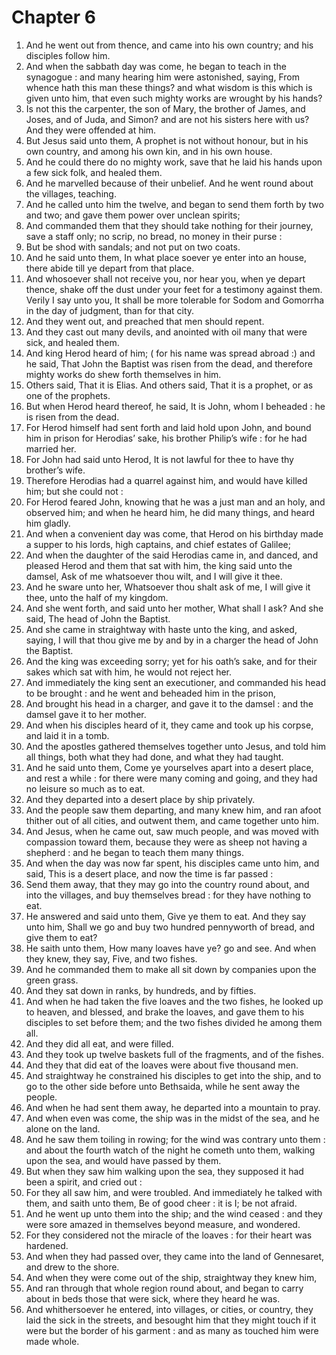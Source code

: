 # Chapter 6

1. And he went out from thence, and came into his own country; and his disciples follow him.
2. And when the sabbath day was come, he began to teach in the synagogue : and many hearing him were astonished, saying, From whence hath this man these things? and what wisdom is this which is given unto him, that even such mighty works are wrought by his hands?
3. Is not this the carpenter, the son of Mary, the brother of James, and Joses, and of Juda, and Simon? and are not his sisters here with us? And they were offended at him.
4. But Jesus said unto them, A prophet is not without honour, but in his own country, and among his own kin, and in his own house.
5. And he could there do no mighty work, save that he laid his hands upon a few sick folk, and healed them.
6. And he marvelled because of their unbelief. And he went round about the villages, teaching.
7. And he called unto him the twelve, and began to send them forth by two and two; and gave them power over unclean spirits;
8. And commanded them that they should take nothing for their journey, save a staff only; no scrip, no bread, no money in their purse :
9. But be shod with sandals; and not put on two coats.
10. And he said unto them, In what place soever ye enter into an house, there abide till ye depart from that place.
11. And whosoever shall not receive you, nor hear you, when ye depart thence, shake off the dust under your feet for a testimony against them. Verily I say unto you, It shall be more tolerable for Sodom and Gomorrha in the day of judgment, than for that city.
12. And they went out, and preached that men should repent.
13. And they cast out many devils, and anointed with oil many that were sick, and healed them.
14. And king Herod heard of him; ( for his name was spread abroad :) and he said, That John the Baptist was risen from the dead, and therefore mighty works do shew forth themselves in him.
15. Others said, That it is Elias. And others said, That it is a prophet, or as one of the prophets.
16. But when Herod heard thereof, he said, It is John, whom I beheaded : he is risen from the dead.
17. For Herod himself had sent forth and laid hold upon John, and bound him in prison for Herodias’ sake, his brother Philip’s wife : for he had married her.
18. For John had said unto Herod, It is not lawful for thee to have thy brother’s wife.
19. Therefore Herodias had a quarrel against him, and would have killed him; but she could not :
20. For Herod feared John, knowing that he was a just man and an holy, and observed him; and when he heard him, he did many things, and heard him gladly.
21. And when a convenient day was come, that Herod on his birthday made a supper to his lords, high captains, and chief estates of Galilee;
22. And when the daughter of the said Herodias came in, and danced, and pleased Herod and them that sat with him, the king said unto the damsel, Ask of me whatsoever thou wilt, and I will give it thee.
23. And he sware unto her, Whatsoever thou shalt ask of me, I will give it thee, unto the half of my kingdom.
24. And she went forth, and said unto her mother, What shall I ask? And she said, The head of John the Baptist.
25. And she came in straightway with haste unto the king, and asked, saying, I will that thou give me by and by in a charger the head of John the Baptist.
26. And the king was exceeding sorry; yet for his oath’s sake, and for their sakes which sat with him, he would not reject her.
27. And immediately the king sent an executioner, and commanded his head to be brought : and he went and beheaded him in the prison,
28. And brought his head in a charger, and gave it to the damsel : and the damsel gave it to her mother.
29. And when his disciples heard of it, they came and took up his corpse, and laid it in a tomb.
30. And the apostles gathered themselves together unto Jesus, and told him all things, both what they had done, and what they had taught.
31. And he said unto them, Come ye yourselves apart into a desert place, and rest a while : for there were many coming and going, and they had no leisure so much as to eat.
32. And they departed into a desert place by ship privately.
33. And the people saw them departing, and many knew him, and ran afoot thither out of all cities, and outwent them, and came together unto him.
34. And Jesus, when he came out, saw much people, and was moved with compassion toward them, because they were as sheep not having a shepherd : and he began to teach them many things.
35. And when the day was now far spent, his disciples came unto him, and said, This is a desert place, and now the time is far passed :
36. Send them away, that they may go into the country round about, and into the villages, and buy themselves bread : for they have nothing to eat.
37. He answered and said unto them, Give ye them to eat. And they say unto him, Shall we go and buy two hundred pennyworth of bread, and give them to eat?
38. He saith unto them, How many loaves have ye? go and see. And when they knew, they say, Five, and two fishes.
39. And he commanded them to make all sit down by companies upon the green grass.
40. And they sat down in ranks, by hundreds, and by fifties.
41. And when he had taken the five loaves and the two fishes, he looked up to heaven, and blessed, and brake the loaves, and gave them to his disciples to set before them; and the two fishes divided he among them all.
42. And they did all eat, and were filled.
43. And they took up twelve baskets full of the fragments, and of the fishes.
44. And they that did eat of the loaves were about five thousand men.
45. And straightway he constrained his disciples to get into the ship, and to go to the other side before unto Bethsaida, while he sent away the people.
46. And when he had sent them away, he departed into a mountain to pray.
47. And when even was come, the ship was in the midst of the sea, and he alone on the land.
48. And he saw them toiling in rowing; for the wind was contrary unto them : and about the fourth watch of the night he cometh unto them, walking upon the sea, and would have passed by them.
49. But when they saw him walking upon the sea, they supposed it had been a spirit, and cried out :
50. For they all saw him, and were troubled. And immediately he talked with them, and saith unto them, Be of good cheer : it is I; be not afraid.
51. And he went up unto them into the ship; and the wind ceased : and they were sore amazed in themselves beyond measure, and wondered.
52. For they considered not the miracle of the loaves : for their heart was hardened.
53. And when they had passed over, they came into the land of Gennesaret, and drew to the shore.
54. And when they were come out of the ship, straightway they knew him,
55. And ran through that whole region round about, and began to carry about in beds those that were sick, where they heard he was.
56. And whithersoever he entered, into villages, or cities, or country, they laid the sick in the streets, and besought him that they might touch if it were but the border of his garment : and as many as touched him were made whole.

